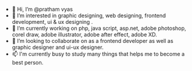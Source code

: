 - 👋 Hi, I’m @pratham vyas
- 👀 I’m interested in graphic designing, web designing, frontend development, ui & ux designing .
- 🌱 I’m currently working on php, java script, asp.net, adobe photoshop, corel draw, adobe illustrator, adobe after effect, adobe XD. 
- 💞️ I’m looking to collaborate on as a frontend developer as well as graphic designer and ui-ux designer.
- 📫 I'm currently busy to study many things that helps me to become a best person.

<!---
pestanji/pestanji is a ✨ special ✨ repository because its `README.md` (this file) appears on your GitHub profile.
You can click the Preview link to take a look at your changes.
--->
